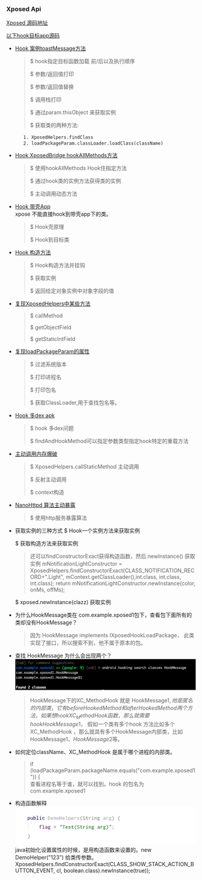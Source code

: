 ### Xposed Api

[Xposed 源码地址](https://api.xposed.info/reference/packages.html)

[以下hook目标app源码](https://github.com/heyhu/xposeProject)


- [Hook 案例toastMessage方法](https://github.com/heyhu/xposeProject/blob/main/app/src/main/java/com/example/xposed1/HookMessage.java) 

    > $ hook指定目标函数加载 前/后以及执行顺序
    >
    > $ 参数/返回值打印 
    >
    > $ 参数/返回值替换 
    >
    > $ 调用栈打印  
    >
    > $ 通过param.thisObject 来获取实例
    >
    > $ 获取类的两种方法: 

    ```
       1. XposedHelpers.findClass
       2. loadPackageParam.classLoader.loadClass(className)   
    ```

- [Hook XposedBridge hookAllMethods方法](https://github.com/heyhu/xposeProject/blob/main/app/src/main/java/com/example/xposed1/practice/HookAllMethod.java)  

    > $ 使用hookAllMethods Hook住指定方法 
    >
    > $ 通过hook类的实例方法获得类的实例   
    >
    > $ 主动调用动态方法

- [Hook 带壳App](https://github.com/heyhu/xposeProject/blob/main/app/src/main/java/com/example/xposed1/practice/HookApplication.java)  
    xpose 不能直接hook到带壳app下的类。

    > $ Hook壳原理 
    >
    > $ Hook到目标类 

- [Hook 构造方法](https://github.com/heyhu/xposeProject/blob/main/app/src/main/java/com/example/xposed1/practice/HookApplication.java)  

    > $ Hook构造方法并挂钩 
    >
    > $ 获取实例 
    >
    > $ 返回给定对象实例中对象字段的值  

- [复现XposedHelpers中某些方法](https://github.com/heyhu/xposeProject/blob/main/app/src/main/java/com/example/xposed1/practice/HookHelpers.java)   

    > $ callMethod   
    >
    > $ getObjectField   
    >
    > $ getStaticIntField    

- [复现loadPackageParam的属性](https://github.com/heyhu/xposeProject/blob/main/app/src/main/java/com/example/xposed1/practice/HookLp.java)    

    > $ 过滤系统版本
    >
    > $ 打印进程名  
    >
    > $ 打印包名    
    >
    > $ 获取ClassLoader,用于查找包名等。 

- [Hook 多dex apk](https://github.com/heyhu/xposeProject/blob/main/app/src/main/java/com/example/xposed1/practice/HookMoreDex.java)    

   > $ hook 多dex问题   
   >
   > $ findAndHookMethod可以指定参数类型指定hook特定的重载方法    

- [主动调用内存爆破](https://github.com/heyhu/xposeProject/blob/main/app/src/main/java/com/example/xposed1/practice/HookVerifier.java)      

  > $ XposedHelpers.callStaticMethod 主动调用    
  >
  > $ 反射主动调用 
  >
  > $ context构造  

- [NanoHttpd 算法主动暴露](https://github.com/heyhu/xposeProject/blob/main/app/src/main/java/com/example/xposed1/practice/HookVerifier.java)   

   > $ 使用http服务暴露算法   

- 获取实例的三种方式
   $ Hook一个实例方法来获取实例

   $ 获取构造方法来获取实例
   > 还可以findConstructorExact获得构造函数，然后.newInstance() 获取实例
        mNotificationLightConstructor = XposedHelpers.findConstructorExact(CLASS_NOTIFICATION_RECORD+".Light", mContext.getClassLoader(),int.class, int.class, int.class);
        return mNotificationLightConstructor.newInstance(color, onMs, offMs);

   $ xposed.newInstance(clazz) 获取实例

- 为什么HookMessage类在 com.example.xposed1包下，查看包下面所有的类却没有HookMessage？
    
    > 因为 HookMessage implements IXposedHookLoadPackage， 此类实现了接口，所以搜索不到，他不属于原本的包。
    
- 查找 HookMessage 为什么会出现两个？  
  ![](pic/01.a.png)     
  > HookMessage下的XC_MethodHook 就是 HookMessage$1 ,他是匿名的内部类，它有 beforeHookedMethod和 afterHookedMethod 两个方法，如果想hook XC_MethodHook 函数，那么就需要hook  HookMessage$1，
    假如一个类有多个hook 方法比如多个XC_MethodHook ，那么就具有多个HookMessage内部类，比如HookMessage$1、HookMessage$2等。

- 如何定位className、XC_MethodHook 是属于哪个进程的内部类。  
  > if (loadPackageParam.packageName.equals("com.example.xposed1")) {    
        查看进程名等于谁，就可以找到。hook 的包名为com.example.xposed1

- 构造函数解释    
  ![](pic/02.a.png)         
   java初始化设置属性的时候，是用构造函数来设置的。new DemoHelper("123") 给类传参数。
   XposedHelpers.findConstructorExact(CLASS_SHOW_STACK_ACTION_BUTTON_EVENT, cl, boolean.class).newInstance(true));